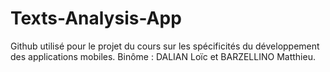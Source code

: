 # Texts-Analysis-App

Github utilisé pour le projet du cours sur les spécificités du développement des applications mobiles.
Binôme : DALIAN Loïc et BARZELLINO Matthieu.
